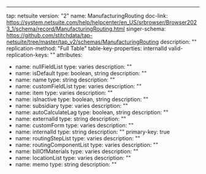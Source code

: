 ---
tap: netsuite
version: "2"
name: ManufacturingRouting
doc-link: https://system.netsuite.com/help/helpcenter/en_US/srbrowser/Browser2023_1/schema/record/ManufacturingRouting.html
singer-schema: https://github.com/stitchdata/tap-netsuite/tree/master/tap_v2/schemas/ManufacturingRouting
description: ""
replication-method: "Full Table"
table-key-properties: internalId
valid-replication-keys: ""
attributes:
- name: nullFieldList
  type: varies
  description: ""
- name: isDefault
  type: boolean, string
  description: ""
- name: name
  type: string
  description: ""
- name: customFieldList
  type: varies
  description: ""
- name: item
  type: varies
  description: ""
- name: isInactive
  type: boolean, string
  description: ""
- name: subsidiary
  type: varies
  description: ""
- name: autoCalculateLag
  type: boolean, string
  description: ""
- name: externalId
  type: string
  description: ""
- name: customForm
  type: varies
  description: ""
- name: internalId
  type: string
  description: ""
  primary-key: true
- name: routingStepList
  type: varies
  description: ""
- name: routingComponentList
  type: varies
  description: ""
- name: billOfMaterials
  type: varies
  description: ""
- name: locationList
  type: varies
  description: ""
- name: memo
  type: string
  description: ""
